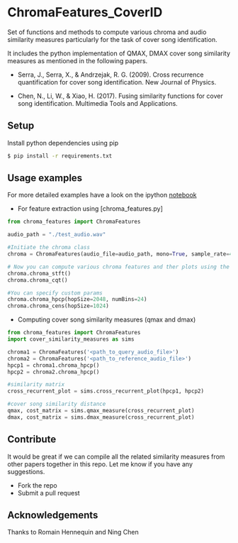 # ChromaFeatures_CoverID

Set of functions and methods to compute various chroma and audio similarity measures particularly for the task of cover song identification.

It includes the python implementation of QMAX, DMAX cover song similarity measures as mentioned in the following papers.

* Serra, J., Serra, X., & Andrzejak, R. G. (2009). Cross recurrence quantification for cover song identification. New Journal of Physics.

* Chen, N., Li, W., & Xiao, H. (2017). Fusing similarity functions for cover song identification. Multimedia Tools and Applications.


## Setup

Install python dependencies using pip

```bash
$ pip install -r requirements.txt
```

## Usage examples

For more detailed examples have a look on the ipython [notebook](examples.ipynb)

* For feature extraction using [chroma_features.py]

```python
from chroma_features import ChromaFeatures

audio_path = "./test_audio.wav"

#Initiate the chroma class
chroma = ChromaFeatures(audio_file=audio_path, mono=True, sample_rate=44100)

# Now you can compute various chroma features and ther plots using the various methods of object chroma
chroma.chroma_stft()
chroma.chroma_cqt()

#You can specify custom params
chroma.chroma_hpcp(hopSize=2048, numBins=24)
chroma.chroma_cens(hopSize=1024)

```

* Computing cover song similarity measures (qmax and dmax)

```python
from chroma_features import ChromaFeatures
import cover_similarity_measures as sims

chroma1 = ChromaFeatures('<path_to_query_audio_file>')
chroma2 = ChromaFeatures('<path_to_reference_audio_file>')
hpcp1 = chroma1.chroma_hpcp()
hpcp2 = chroma2.chroma_hpcp()

#similarity matrix
cross_recurrent_plot = sims.cross_recurrent_plot(hpcp1, hpcp2)

#cover song similarity distance
qmax, cost_matrix = sims.qmax_measure(cross_recurrent_plot)
dmax, cost_matrix = sims.dmax_measure(cross_recurrent_plot)
```

## Contribute

It would be great if we can compile all the related similarity measures from
other papers together in this repo. Let me know if you have any suggestions.

* Fork the repo
* Submit a pull request

## Acknowledgements

Thanks to Romain Hennequin and Ning Chen
